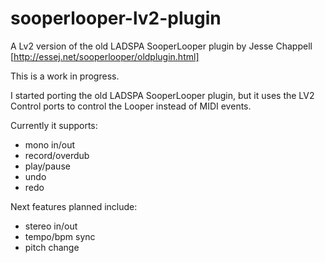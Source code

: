 sooperlooper-lv2-plugin
=======================

A Lv2 version of the old LADSPA SooperLooper plugin by Jesse Chappell [http://essej.net/sooperlooper/oldplugin.html]

This is a work in progress. 

I started porting the old LADSPA SooperLooper plugin, but it uses the LV2 Control ports to control the Looper instead of MIDI events.

Currently it supports:

 * mono in/out
 * record/overdub
 * play/pause
 * undo
 * redo

Next features planned include:

 * stereo in/out
 * tempo/bpm sync
 * pitch change
